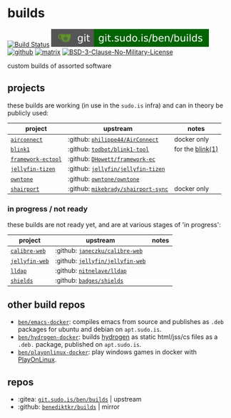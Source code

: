 # builds

[![Build Status](https://jenkins.sudo.is/buildStatus/icon?job=ben%2Fbuilds%2Fmain&style=flat-square)](https://jenkins.sudo.is/job/ben/job/builds/)
[![git](docs/img/shields/git.sudo.is-ben-builds.svg)](https://git.sudo.is/ben/builds)
[![github](https://git.sudo.is/ben/infra/media/branch/main/docs/img/shields/github-benediktkr.svg)](https://github.com/benediktkr/builds)
[![matrix](https://git.sudo.is/ben/infra/media/branch/main/docs/img/shields/darkroom.svg)](https://matrix.to/#/#darkroom:sudo.is)
[![BSD-3-Clause-No-Military-License](https://git.sudo.is/ben/infra/media/branch/main/docs/img/shields/license-BSD-blue.svg)](LICENSE)

custom builds of assorted software

## projects

these builds are working (in use in the `sudo.is` infra) and can in theory be publicly used:

 project                                | upstream                                                                           | notes
----------------------------------------|------------------------------------------------------------------------------------|----
 [`airconnect`](airconnect)             | :github: [`philippe44/AirConnect`](https://github.com/philippe44/AirConnect)       | docker only
 [`blink1`](blink1)                     | :github: [`todbot/blink1-tool`](https://github.com/todbot/blink1-tool/)            | for the [blink(1)](https://blink1.thingm.com/)
 [`framework-ectool`](framework-ectool) | :github: [`DHowett/framework-ec`](https://github.com/DHowett/framework-ec)         |
 [`jellyfin-tizen`](jellyfin-tizen)     | :github: [`jellyfin/jellyfin-tizen`](https://github.com/jellyfin/jellyfin-tizen)   |
 [`owntone`](owntone)                   | :github: [`owntone/owntone`](https://github.com/owntone/owntone-server)            |
 [`shairport`](shairport)               | :github: [`mikebrady/shairport-sync`](https://github.com/mikebrady/shairport-sync) | docker only


### in progress / not ready

these builds are not ready yet, and are at various stages of 'in progress':

 project                                | upstream                                                                          | notes
----------------------------------------|-----------------------------------------------------------------------------------|----
 [`calibre-web`](calibre-web)           | :github: [`janeczku/calibre-web`](https://github.com/janeczku/calibre-web)        |
 [`jellyfin-web`](jellyfin-web)         | :github: [`jellyfin/jellyfin-web`](https://github.com/jellyfin/jellyfin-web)      |
 [`lldap`](lldap)                       | :github: [`nitnelave/lldap`](https://github.com/nitnelave/lldap)                  |
 [`shields`](shields)                   | :github: [`badges/shields`](https://github.com/badges/shields)                    |

## other build repos

 * [`ben/emacs-docker`](https://git.sudo.is/ben/emacs-docker): compiles emacs from source and publishes as `.deb` packages for ubuntu and debian on `apt.sudo.is`.
 * [`ben/hydrogen-docker`](https://git.sudo.is/ben/hydrogen-docker): builds [hydrogen](https://matrix.org/docs/projects/client/hydrogen) as static html/jss/cs files as a `.deb.` package, published on `apt.sudo.is`.
 * [`ben/playonlinux-docker`](https://git.sudo.is/ben/socat-dns-docker): play windows games in docker with [PlayOnLinux](https://www.playonlinux.com/en/).

## repos

 * :gitea: [`git.sudo.is/ben/builds`](https://git.sudo.is/ben/builds) | upstream
 * :github: [`benediktkr/builds`](https://github.com/benediktkr/builds) | mirror
